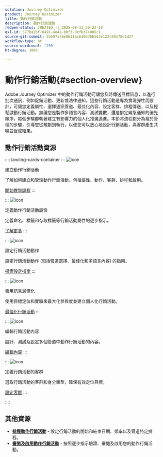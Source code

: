 ```yaml
---
solution: Journey Optimizer
product: Journey Optimizer
title: 動作行銷活動
description: 動作行銷活動
redpen-status: CREATED_||_2025-08-11_20-22-10
exl-id: 577ba2bf-0491-4e4a-bbf3-0cfb374086c1
source-git-commit: 2b907a3be8b11ac6308d0b563e122c88478d1d37
workflow-type: ht
source-wordcount: '250'
ht-degree: 100%

---
```


# 動作行銷活動{#section-overview}

Adobe Journey Optimizer 中的動作行銷活動可讓您及時傳送目標訊息，以進行批次通訊，例如促銷活動、更新或法律通知。這些行銷活動是專為實現彈性而設計，可讓您定義屬性、選擇通訊管道、最佳化內容、設定客群、排程傳送，以及輕鬆啟動行銷活動。無論您是製作多語言內容、測試變數，還是排定緊急通知的優先順序，每個步驟都朝著建立有影響力的個人化推廣邁進。本節將流程劃分為易於管理的步驟，引導您從規劃到執行，以便您可以放心地設計行銷活動，與客群產生共鳴並促成結果。

## 動作行銷活動資源

:::: landing-cards-container
:::
![icon](https://cdn.experienceleague.adobe.com/icons/circle-play.svg)

建立動作行銷活動

了解如何建立和管理動作行銷活動，包括屬性、動作、客群、排程和啟用。

[開始教學課程](../using/campaigns/create-campaign.md)
:::

:::
![icon](https://cdn.experienceleague.adobe.com/icons/gear.svg?lang=zh-Hant)

定義動作行銷活動屬性

定義命名、標籤和存取標籤等行銷活動屬性的逐步指示。

[了解更多](../using/campaigns/campaign-properties.md)
:::

:::
![icon](https://cdn.experienceleague.adobe.com/icons/list-check.svg?lang=zh-Hant)

設定行銷活動動作

設定行銷活動動作 (包括管道選擇、最佳化和多語言內容) 的指南。

[探索設定指南](../using/campaigns/campaign-action.md)
:::

:::
![icon](https://cdn.experienceleague.adobe.com/icons/bullseye.svg?lang=zh-Hant)

善用訊息最佳化

使用目標定位和實驗來最大化參與度並建立個人化行銷活動。

[最佳化行銷活動](../using/campaigns/campaigns-message-optimization.md)
:::

:::
![icon](https://cdn.experienceleague.adobe.com/icons/pencil-alt.svg?lang=zh-Hant)

編輯行銷活動內容

設計、測試及設定多個管道中動作行銷活動的內容。

[編輯內容](../using/campaigns/campaign-content.md)
:::

:::
![icon](https://cdn.experienceleague.adobe.com/icons/users.svg?lang=zh-Hant)

定義行銷活動的客群

選取行銷活動的客群和身分類型，確保有效定位目標。

[設定客群](../using/campaigns/campaign-audience.md)
:::

::::


## 其他資源

- **[排程動作行銷活動](../using/campaigns/campaign-schedule.md)** - 設定行銷活動的開始和結束日期、頻率以及管道特定排程。
- **[審閱及啟用動作行銷活動](../using/campaigns/review-activate-campaign.md)** - 按照逐步指示驗證、審閱及啟用您的動作行銷活動。
